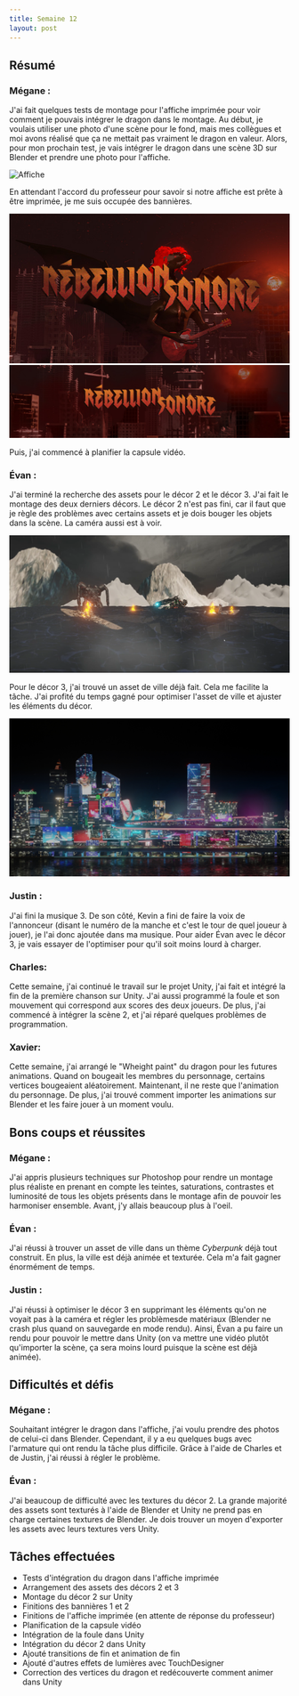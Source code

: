 ```yaml
---
title: Semaine 12
layout: post
---
```


## Résumé

### Mégane :

J'ai fait quelques tests de montage pour l'affiche imprimée pour voir comment je pouvais intégrer le dragon dans le montage. Au début, je voulais utiliser une photo d'une scène pour le fond, mais mes collègues et moi avons réalisé que ça ne mettait pas vraiment le dragon en valeur. Alors, pour mon prochain test, je vais intégrer le dragon dans une scène 3D sur Blender et prendre une photo pour l'affiche.

![Affiche](../medias/Poster_Rebellion_Sonore_v6.png)

En attendant l'accord du professeur pour savoir si notre affiche est prête à être imprimée, je me suis occupée des bannières.

![Banniere 1](../medias/Banniere_Rebellion_Sonore_1.jpg)
![Banniere 2](../medias/Banniere_Rebellion_Sonore_2.jpg)

Puis, j'ai commencé à planifier la capsule vidéo.

### Évan :

J'ai terminé la recherche des assets pour le décor 2 et le décor 3. J'ai fait le montage des deux derniers décors. Le décor 2 n'est pas fini, car il faut que je règle des problèmes avec certains assets et je dois bouger les objets dans la scène. La caméra aussi est à voir.

![Test de la scène du décor 2](../medias/test_decor2.png)

Pour le décor 3, j'ai trouvé un asset de ville déjà fait. Cela me facilite la tâche. J'ai profité du temps gagné pour optimiser l'asset de ville et ajuster les éléments du décor.

![Test de rendu du décor 3](../medias/test_decor3.jpg)

### Justin :

J'ai fini la musique 3. De son côté, Kevin a fini de faire la voix de l'annonceur (disant le numéro de la manche et c'est le tour de quel joueur à jouer), je l'ai donc ajoutée dans ma musique. Pour aider Évan avec le décor 3, je vais essayer de l'optimiser pour qu'il soit moins lourd à charger.

### Charles:

Cette semaine, j'ai continué le travail sur le projet Unity, j'ai fait et intégré la fin de la première chanson sur Unity. J'ai aussi programmé la foule et son mouvement qui correspond aux scores des deux joueurs. De plus, j'ai commencé à intégrer la scène 2, et j'ai réparé quelques problèmes de programmation.

### Xavier:

Cette semaine, j'ai arrangé le "Wheight paint" du dragon pour les futures animations. Quand on bougeait les membres du personnage, certains vertices bougeaient aléatoirement. Maintenant, il ne reste que l'animation du personnage. De plus, j'ai trouvé comment importer les animations sur Blender et les faire jouer à un moment voulu.

## Bons coups et réussites

### Mégane :

J'ai appris plusieurs techniques sur Photoshop pour rendre un montage plus réaliste en prenant en compte les teintes, saturations, contrastes et luminosité de tous les objets présents dans le montage afin de pouvoir les harmoniser ensemble. Avant, j'y allais beaucoup plus à l'oeil.

### Évan :

J'ai réussi à trouver un asset de ville dans un thème _Cyberpunk_ déjà tout construit. En plus, la ville est déjà animée et texturée. Cela m'a fait gagner énormément de temps.

### Justin :

J'ai réussi à optimiser le décor 3 en supprimant les éléments qu'on ne voyait pas à la caméra et régler les problèmesde matériaux (Blender ne crash plus quand on sauvegarde en mode rendu). Ainsi, Évan a pu faire un rendu pour pouvoir le mettre dans Unity (on va mettre une vidéo plutôt qu'importer la scène, ça sera moins lourd puisque la scène est déjà animée).

## Difficultés et défis

### Mégane :

Souhaitant intégrer le dragon dans l'affiche, j'ai voulu prendre des photos de celui-ci dans Blender. Cependant, il y a eu quelques bugs avec l'armature qui ont rendu la tâche plus difficile. Grâce à l'aide de Charles et de Justin, j'ai réussi à régler le problème.

### Évan :

J'ai beaucoup de difficulté avec les textures du décor 2. La grande majorité des assets sont texturés à l'aide de Blender et Unity ne prend pas en charge certaines textures de Blender. Je dois trouver un moyen d'exporter les assets avec leurs textures vers Unity.

## Tâches effectuées

- Tests d'intégration du dragon dans l'affiche imprimée
- Arrangement des assets des décors 2 et 3
- Montage du décor 2 sur Unity
- Finitions des bannières 1 et 2
- Finitions de l'affiche imprimée (en attente de réponse du professeur)
- Planification de la capsule vidéo
- Intégration de la foule dans Unity
- Intégration du décor 2 dans Unity
- Ajouté transitions de fin et animation de fin
- Ajouté d'autres effets de lumières avec TouchDesigner
- Correction des vertices du dragon et redécouverte comment animer dans Unity
